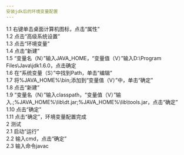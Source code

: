 ```yaml
---
安装jdk后的环境变量配置
---  
```

1.1	右键单击桌面计算机图标，点击“属性”  
1.2	点击“高级系统设置”  
1.3	点击“环境变量”  
1.4	点击“新建”  
1.5	“变量名（N）”输入JAVA_HOME，“变量值（V）”输入D:\Program Files\Java\jdk1.6.0，点击确定  
1.6	在“系统变量（S）”中找到Path，单击“编辑”  
1.7	将%JAVA_HOME%\bin;添加到“变量值（V）”中，单击“确定”  
1.8	点击“新建”  
1.9	“变量名（N）”输入classpath，“变量值（V）”输入.;%JAVA_HOME%\lib\dt.jar;%JAVA_HOME%\lib\tools.jar，点击“确定”  
1.10	点击“确定”  
1.11	点击“确定”，环境变量配置完成  
2	测试  
2.1	启动“运行”  
2.2	输入cmd，点击“确定”  
2.3	输入命令javac  
